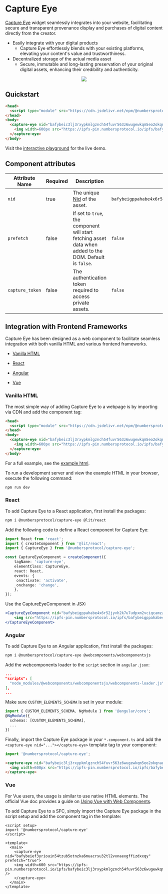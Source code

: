 # Capture Eye

[Capture Eye](https://captureapp.xyz/products/eye) widget seamlessly integrates into your website, facilitating secure and transparent provenance display and purchases of digital content directly from the creator.

- Easily integrate with your digital products
  - Capture Eye effortlessly blends with your existing platforms, elevating your content's value and trustworthiness.
- Decentralized storage of the actual media asset
  - Secure, immutable and long-lasting preservation of your original digital assets, enhancing their credibility and authenticity.

<p align="center"><img src="https://ipfs-pin.numbersprotocol.io/ipfs/bafybeiahjvz4urg6yzg4wkyalijhd7o7jt374xucbawmw5i7xr4wbzpleq" /></p>

## Quickstart

```html
<head>
  <script type="module" src="https://cdn.jsdelivr.net/npm/@numbersprotocol/capture-eye/capture-eye.bundled.js"></script>
</head>
<body>
  <capture-eye nid="bafybeic3lj3rxypkmlgznch54fuvr563z6wugewkqm5eo2okqnagaq6oou" prefetch="true">
    <img width=600px src="https://ipfs-pin.numbersprotocol.io/ipfs/bafybeic3lj3rxypkmlgznch54fuvr563z6wugewkqm5eo2okqnagaq6oou" />
  </capture-eye>
</body>
```

Visit the [interactive playground](https://playcode.io/capture_eye_demo) for the live demo.

## Component attributes

| Attribute Name  | Required | Description                                                                                                   | Example                                              |
|-----------------|----------|---------------------------------------------------------------------------------------------------------------|------------------------------------------------------|
| `nid`           | true     | The unique [Nid](https://docs.numbersprotocol.io/introduction/numbers-protocol/defining-web3-assets/numbers-id-nid) of the asset.                                                                   | `bafybeigppahabe4x6r52jyvh2k7u7udpxm2vciqcamzzuung7rhfe6pkbe`  |
| `prefetch`      | false    | If set to `true`, the component will start fetching asset data when added to the DOM. Default is `false`.  | `false`                                              |
| `capture_token` | false    | The authentication token required to access private assets.                                                 | `false`                                              |

## Integration with Frontend Frameworks

Capture Eye has been designed as a web component to facilitate seamless integration with both vanilla HTML and various frontend frameworks.

- [Vanilla HTML](#vanilla-html)

- [React](#react)

- [Angular](#angular)

- [Vue](#vue)

### Vanilla HTML

The most simple way of adding Capture Eye to a webpage is by importing via CDN and add the component tag:

```html
<head>
  <script type="module" src="https://cdn.jsdelivr.net/npm/@numbersprotocol/capture-eye/capture-eye.bundled.js"></script>
</head>
<body>
  <capture-eye nid="bafybeic3lj3rxypkmlgznch54fuvr563z6wugewkqm5eo2okqnagaq6oou" prefetch="true">
    <img width=600px src="https://ipfs-pin.numbersprotocol.io/ipfs/bafybeic3lj3rxypkmlgznch54fuvr563z6wugewkqm5eo2okqnagaq6oou" />
  </capture-eye>
</body>
```

For a full example, see the [example html](dev/index.html).

To run a development server and view the example HTML in your browser, execute the following command:

```bash
npm run dev
```

### React

To add Capture Eye to a React application, first install the packages:

```bash
npm i @numbersprotocol/capture-eye @lit/react
```

Add the following code to define a React component for Capture Eye:

```ts
import React from 'react';
import { createComponent } from '@lit/react';
import { CaptureEye } from '@numbersprotocol/capture-eye';

const CaptureEyeComponent = createComponent({
    tagName: 'capture-eye',
    elementClass: CaptureEye,
    react: React,
    events: {
     onactivate: 'activate',
     onchange: 'change',
    },
});
```

Use the CaptureEyeComponent in JSX:

```jsx
<CaptureEyeComponent nid="bafybeigppahabe4x6r52jyvh2k7u7udpxm2vciqcamzzuung7rhfe6pkbe">
    <img src="https://ipfs-pin.numbersprotocol.io/ipfs/bafybeigppahabe4x6r52jyvh2k7u7udpxm2vciqcamzzuung7rhfe6pkbe" />
</CaptureEyeComponent>
```

### Angular

To add Capture Eye to an Angular application, first install the packages:

```bash
npm i @numbersprotocol/capture-eye @webcomponents/webcomponentsjs
```

Add the webcomponents loader to the `script` section in `angular.json`:

```json
...
"scripts": [
  "node_modules/@webcomponents/webcomponentsjs/webcomponents-loader.js"
],
...
```

Make sure `CUSTOM_ELEMENTS_SCHEMA` is set in your module:

```ts
import { CUSTOM_ELEMENTS_SCHEMA, NgModule } from '@angular/core';
@NgModule({
  schemas: [CUSTOM_ELEMENTS_SCHEMA],
  ...
})
```

Finally, import the Capture Eye package in your `*.component.ts` and add the `<capture-eye nid="..."></capture-eye>` template tag to your component:

```ts
import '@numbersprotocol/capture-eye';
```

```html
<capture-eye nid="bafybeic3lj3rxypkmlgznch54fuvr563z6wugewkqm5eo2okqnagaq6oou" prefetch="true">
  <img width=600px src="https://ipfs-pin.numbersprotocol.io/ipfs/bafybeic3lj3rxypkmlgznch54fuvr563z6wugewkqm5eo2okqnagaq6oou" />
</capture-eye>
```

### Vue

For Vue users, the usage is similar to use native HTML elements. The official Vue doc provides a guide on [Using Vue with Web Components](https://vuejs.org/guide/extras/web-components.html).

To add Capture Eye to a SFC, simply import the Capture Eye package in the script setup and add the component tag in the template:

```vue
<script setup>
import '@numbersprotocol/capture-eye'
</script>

<template>
  <main>
    <capture-eye nid="bafybeief3yriouin54tzub5otnzka6muacrsu32tl2vxnaexgffizdxxqy" prefetch="true">
    <img width=600 src="https://ipfs-pin.numbersprotocol.io/ipfs/bafybeic3lj3rxypkmlgznch54fuvr563z6wugewkqm5eo2okqnagaq6oou" />
    </capture-eye>
  </main>
</template>
```
